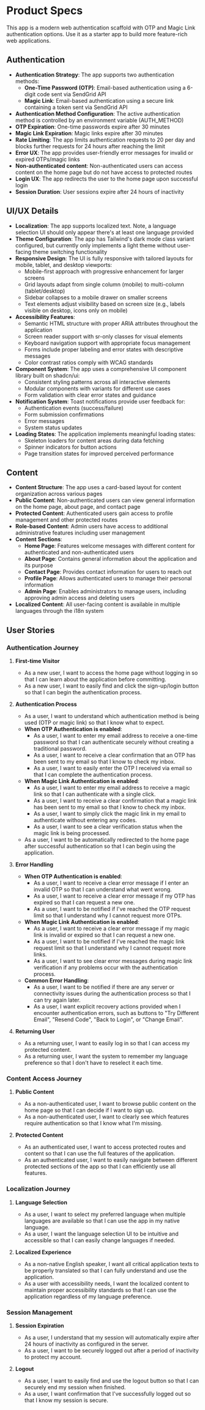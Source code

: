 # Product Specs

This app is a modern web authentication scaffold with OTP and Magic Link authentication options. Use it as a starter app to build more feature-rich web applications.

## Authentication

* **Authentication Strategy**: The app supports two authentication methods:
  * **One-Time Password (OTP)**: Email-based authentication using a 6-digit code sent via SendGrid API
  * **Magic Link**: Email-based authentication using a secure link containing a token sent via SendGrid API
* **Authentication Method Configuration**: The active authentication method is controlled by an environment variable (AUTH_METHOD)
* **OTP Expiration**: One-time passwords expire after 30 minutes
* **Magic Link Expiration**: Magic links expire after 30 minutes
* **Rate Limiting**: The app limits authentication requests to 20 per day and blocks further requests for 24 hours after reaching the limit
* **Error UX**: The app provides user-friendly error messages for invalid or expired OTPs/magic links
* **Non-authenticated content**: Non-authenticated users can access content on the home page but do not have access to protected routes
* **Login UX**: The app redirects the user to the home page upon successful login
* **Session Duration**: User sessions expire after 24 hours of inactivity

## UI/UX Details

* **Localization**: The app supports localized text. Note, a language selection UI should only appear there's at least one language provided
* **Theme Configuration**: The app has Tailwind's dark mode class variant configured, but currently only implements a light theme without user-facing theme switching functionality
* **Responsive Design**: The UI is fully responsive with tailored layouts for mobile, tablet, and desktop viewports:
  * Mobile-first approach with progressive enhancement for larger screens
  * Grid layouts adapt from single column (mobile) to multi-column (tablet/desktop)
  * Sidebar collapses to a mobile drawer on smaller screens
  * Text elements adjust visibility based on screen size (e.g., labels visible on desktop, icons only on mobile)
* **Accessibility Features**:
  * Semantic HTML structure with proper ARIA attributes throughout the application
  * Screen reader support with sr-only classes for visual elements
  * Keyboard navigation support with appropriate focus management
  * Forms include proper labeling and error states with descriptive messages
  * Color contrast ratios comply with WCAG standards
* **Component System**: The app uses a comprehensive UI component library built on shadcn/ui:
  * Consistent styling patterns across all interactive elements
  * Modular components with variants for different use cases
  * Form validation with clear error states and guidance
* **Notification System**: Toast notifications provide user feedback for:
  * Authentication events (success/failure)
  * Form submission confirmations
  * Error messages
  * System status updates
* **Loading States**: The application implements meaningful loading states:
  * Skeleton loaders for content areas during data fetching
  * Spinner indicators for button actions
  * Page transition states for improved perceived performance

## Content

* **Content Structure**: The app uses a card-based layout for content organization across various pages
* **Public Content**: Non-authenticated users can view general information on the home page, about page, and contact page
* **Protected Content**: Authenticated users gain access to profile management and other protected routes
* **Role-based Content**: Admin users have access to additional administrative features including user management
* **Content Sections**:
  * **Home Page**: Features welcome messages with different content for authenticated and non-authenticated users
  * **About Page**: Contains general information about the application and its purpose
  * **Contact Page**: Provides contact information for users to reach out
  * **Profile Page**: Allows authenticated users to manage their personal information
  * **Admin Page**: Enables administrators to manage users, including approving admin access and deleting users
* **Localized Content**: All user-facing content is available in multiple languages through the i18n system

## User Stories

### Authentication Journey

1. **First-time Visitor**
   * As a new user, I want to access the home page without logging in so that I can learn about the application before committing.
   * As a new user, I want to easily find and click the sign-up/login button so that I can begin the authentication process.

2. **Authentication Process**
   * As a user, I want to understand which authentication method is being used (OTP or magic link) so that I know what to expect.
   * **When OTP Authentication is enabled**:
     * As a user, I want to enter my email address to receive a one-time password so that I can authenticate securely without creating a traditional password.
     * As a user, I want to receive a clear confirmation that an OTP has been sent to my email so that I know to check my inbox.
     * As a user, I want to easily enter the OTP I received via email so that I can complete the authentication process.
   * **When Magic Link Authentication is enabled**:
     * As a user, I want to enter my email address to receive a magic link so that I can authenticate with a single click.
     * As a user, I want to receive a clear confirmation that a magic link has been sent to my email so that I know to check my inbox.
     * As a user, I want to simply click the magic link in my email to authenticate without entering any codes.
     * As a user, I want to see a clear verification status when the magic link is being processed.
   * As a user, I want to be automatically redirected to the home page after successful authentication so that I can begin using the application.

3. **Error Handling**
   * **When OTP Authentication is enabled**:
     * As a user, I want to receive a clear error message if I enter an invalid OTP so that I can understand what went wrong.
     * As a user, I want to receive a clear error message if my OTP has expired so that I can request a new one.
     * As a user, I want to be notified if I've reached the OTP request limit so that I understand why I cannot request more OTPs.
   * **When Magic Link Authentication is enabled**:
     * As a user, I want to receive a clear error message if my magic link is invalid or expired so that I can request a new one.
     * As a user, I want to be notified if I've reached the magic link request limit so that I understand why I cannot request more links.
     * As a user, I want to see clear error messages during magic link verification if any problems occur with the authentication process.
   * **Common Error Handling**:
     * As a user, I want to be notified if there are any server or connectivity issues during the authentication process so that I can try again later.
     * As a user, I want explicit recovery actions provided when I encounter authentication errors, such as buttons to "Try Different Email", "Resend Code", "Back to Login", or "Change Email".

4. **Returning User**
   * As a returning user, I want to easily log in so that I can access my protected content.
   * As a returning user, I want the system to remember my language preference so that I don't have to reselect it each time.

### Content Access Journey

1. **Public Content**
   * As a non-authenticated user, I want to browse public content on the home page so that I can decide if I want to sign up.
   * As a non-authenticated user, I want to clearly see which features require authentication so that I know what I'm missing.

2. **Protected Content**
   * As an authenticated user, I want to access protected routes and content so that I can use the full features of the application.
   * As an authenticated user, I want to easily navigate between different protected sections of the app so that I can efficiently use all features.

### Localization Journey

1. **Language Selection**
   * As a user, I want to select my preferred language when multiple languages are available so that I can use the app in my native language.
   * As a user, I want the language selection UI to be intuitive and accessible so that I can easily change languages if needed.

2. **Localized Experience**
   * As a non-native English speaker, I want all critical application texts to be properly translated so that I can fully understand and use the application.
   * As a user with accessibility needs, I want the localized content to maintain proper accessibility standards so that I can use the application regardless of my language preference.

### Session Management

1. **Session Expiration**
   * As a user, I understand that my session will automatically expire after 24 hours of inactivity as configured in the server.
   * As a user, I want to be securely logged out after a period of inactivity to protect my account.

2. **Logout**
   * As a user, I want to easily find and use the logout button so that I can securely end my session when finished.
   * As a user, I want confirmation that I've successfully logged out so that I know my session is secure.

